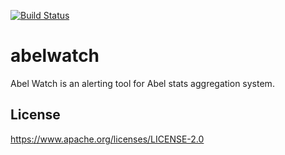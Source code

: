 [![Build Status](https://travis-ci.org/indix/abelwatch.svg?branch=master)](https://travis-ci.org/indix/abelwatch)
# abelwatch

Abel Watch is an alerting tool for Abel stats aggregation system.

## License
https://www.apache.org/licenses/LICENSE-2.0
